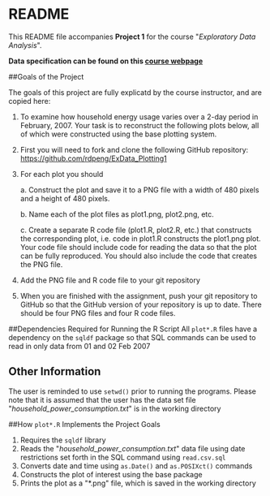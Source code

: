README
======

This README file accompanies **Project 1** for the course "*Exploratory Data Analysis*". 

**Data specification can be found on this [course webpage](https://class.coursera.org/exdata-007/human_grading/view/courses/972594/assessments/3/submissions)**

##Goals of the Project

The goals of this project are fully explicatd by the course instructor, and are copied here: 

1. To examine how household energy usage varies over a 2-day period in February, 2007. Your task is to reconstruct the following plots below, all of which were constructed using the base plotting system.

2. First you will need to fork and clone the following GitHub repository: https://github.com/rdpeng/ExData_Plotting1

3. For each plot you should

   a. Construct the plot and save it to a PNG file with a width of 480 pixels and a height of 480 pixels.

   b. Name each of the plot files as plot1.png, plot2.png, etc.
   
   c. Create a separate R code file (plot1.R, plot2.R, etc.) that constructs the corresponding plot, i.e. code in plot1.R constructs       the plot1.png plot. Your code file should include code for reading the data so that the plot can be fully reproduced. You should also include the code that creates the PNG file.

4. Add the PNG file and R code file to your git repository

5. When you are finished with the assignment, push your git repository to GitHub so that the GitHub version of your repository is up to date. There should be four PNG files and four R code files.

##Dependencies Required for Running the R Script
All `plot*.R` files have a dependency on the `sqldf` package so that SQL commands can be used to read in
only data from 01 and 02 Feb 2007

## Other Information
The user is reminded to use `setwd()` prior to running the programs. Please note that it is assumed that
the user has the data set file "*household_power_consumption.txt*" is in the working directory


##How `plot*.R` Implements the Project Goals

1. Requires the `sqldf` library
2. Reads the "*household_power_consumption.txt*" data file using date restrictions set forth in the SQL command using `read.csv.sql`
3. Converts date and time using `as.Date()` and `as.POSIXct()` commands
4. Constructs the plot of interest using the base package
5. Prints the plot as a "*.png" file, which is saved in the working directory
